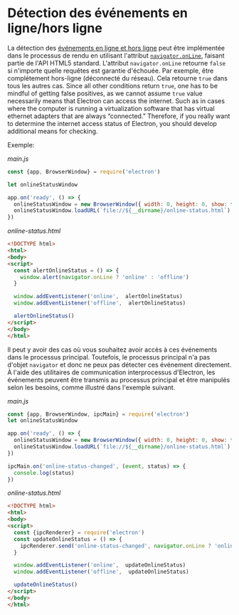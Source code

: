 # Détection des événements en ligne/hors ligne

La détection des [événements en ligne et hors ligne](https://developer.mozilla.org/en-US/docs/Online_and_offline_events) peut être implémentée dans le processus de rendu en utilisant l'attribut [`navigator.onLine`](http://html5index.org/Offline%20-%20NavigatorOnLine.html), faisant partie de l'API HTML5 standard. L'attribut `navigator.onLine` retourne `false` si n'importe quelle requêtes est garantie d'échouée. Par exemple, être complétement hors-ligne (déconnecté du réseau). Cela retourne `true` dans tous les autres cas. Since all other conditions return `true`, one has to be mindful of getting false positives, as we cannot assume `true` value necessarily means that Electron can access the internet. Such as in cases where the computer is running a virtualization software that has virtual ethernet adapters that are always “connected.” Therefore, if you really want to determine the internet access status of Electron, you should develop additional means for checking.

Exemple:

*main.js*

```javascript
const {app, BrowserWindow} = require('electron')

let onlineStatusWindow

app.on('ready', () => {
  onlineStatusWindow = new BrowserWindow({ width: 0, height: 0, show: false })
  onlineStatusWindow.loadURL(`file://${__dirname}/online-status.html`)
})
```

*online-status.html*

```html
<!DOCTYPE html>
<html>
<body>
<script>
  const alertOnlineStatus = () => {
    window.alert(navigator.onLine ? 'online' : 'offline')
  }

  window.addEventListener('online',  alertOnlineStatus)
  window.addEventListener('offline',  alertOnlineStatus)

  alertOnlineStatus()
</script>
</body>
</html>
```

Il peut y avoir des cas où vous souhaitez avoir accès à ces événements dans le processus principal. Toutefois, le processus principal n'a pas d'objet `navigator` et donc ne peux pas détecter ces événement directement. À l'aide des utilitaires de communication interprocessus d'Electron, les événements peuvent être transmis au processus principal et être manipulés selon les besoins, comme illustré dans l'exemple suivant.

*main.js*

```javascript
const {app, BrowserWindow, ipcMain} = require('electron')
let onlineStatusWindow

app.on('ready', () => {
  onlineStatusWindow = new BrowserWindow({ width: 0, height: 0, show: false })
  onlineStatusWindow.loadURL(`file://${__dirname}/online-status.html`)
})

ipcMain.on('online-status-changed', (event, status) => {
  console.log(status)
})
```

*online-status.html*

```html
<!DOCTYPE html>
<html>
<body>
<script>
  const {ipcRenderer} = require('electron')
  const updateOnlineStatus = () => {
    ipcRenderer.send('online-status-changed', navigator.onLine ? 'online' : 'offline')
  }

  window.addEventListener('online',  updateOnlineStatus)
  window.addEventListener('offline',  updateOnlineStatus)

  updateOnlineStatus()
</script>
</body>
</html>
```